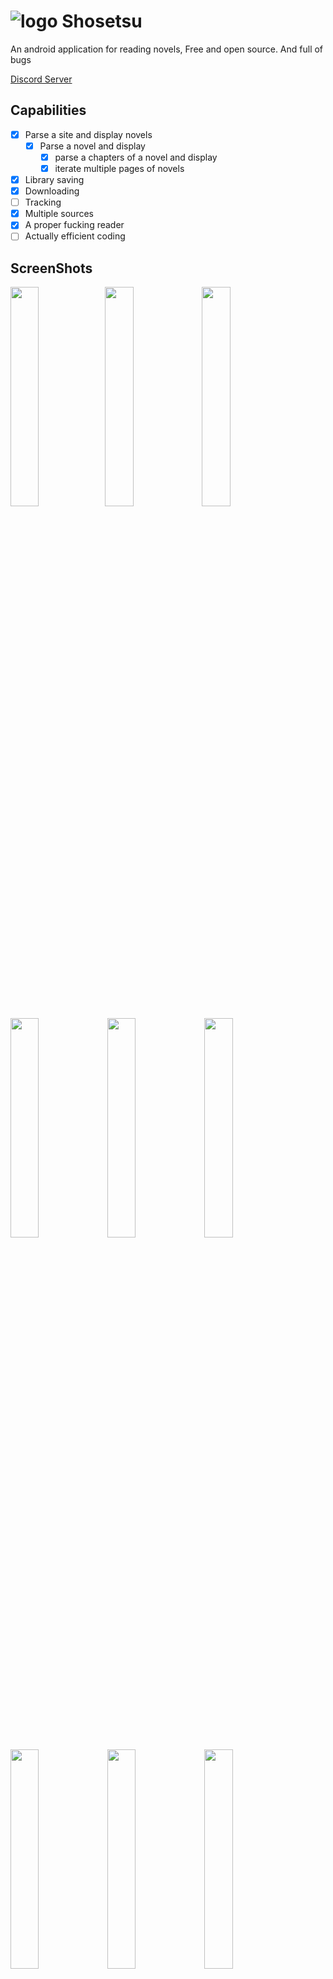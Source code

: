 # ![logo](https://github.com/Doomsdayrs/shosetsu/raw/master/app/src/main/res/mipmap-hdpi/ic_launcher.png) Shosetsu
An android application for reading novels, Free and open source. And full of bugs

[Discord Server](https://discord.gg/ttSX7gB)

## Capabilities
- [x] Parse a site and display novels
  - [x] Parse a novel and display
    - [x] parse a chapters of a novel and display
    - [x] iterate multiple pages of novels
- [x] Library saving
- [X] Downloading
- [ ] Tracking
- [x] Multiple sources
- [x] A proper fucking reader
- [ ] Actually efficient coding

## ScreenShots 
<img src="https://i.imgur.com/qekNxth.png" width="30%"></img><img src="https://i.imgur.com/jSTh0Wy.png" width="30%"></img>  <img src="https://i.imgur.com/3JjnREL.png" width="30%"></img>  <img src="https://i.imgur.com/zMvba9K.png" width="30%"></img> <img src="https://i.imgur.com/ewixqUy.png" width="30%"></img>  <img src="https://i.imgur.com/xHu1Uaa.png" width="30%"></img>  <img src="https://i.imgur.com/p7HM9jh.png" width="30%"></img>  <img src="https://i.imgur.com/dYK75Up.png" width="30%"></img>  <img src="https://i.imgur.com/BRbLbar.png" width="30%"></img>  <img src="https://i.imgur.com/Bprwi5S.png" width="30%"></img>  <img src="https://i.imgur.com/m2NV026.png" width="30%"></img>  
